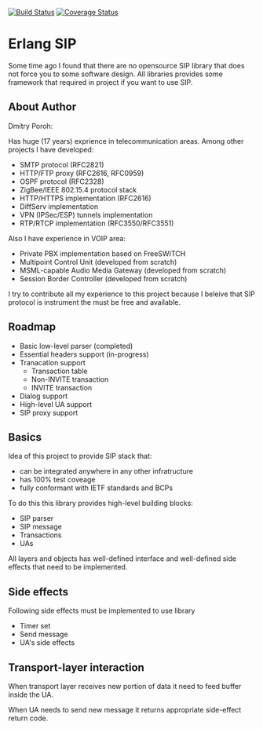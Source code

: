 
[![Build Status](https://travis-ci.org/poroh/ersip.svg?branch=master)](https://travis-ci.org/poroh/ersip) [![Coverage Status](https://coveralls.io/repos/github/poroh/ersip/badge.svg?branch=master)](https://coveralls.io/github/poroh/ersip?branch=master)

# Erlang SIP

Some time ago I found that there are no opensource SIP library
that does not force you to some software design. All libraries
provides some framework that required in project if you want to use
SIP.

## About Author

Dmitry Poroh:

Has huge (17 years) exprience in telecommunication areas. Among other projects I have developed:

  + SMTP protocol (RFC2821)
  + HTTP/FTP proxy (RFC2616, RFC0959)
  + OSPF protocol (RFC2328)
  + ZigBee/IEEE 802.15.4 protocol stack
  + HTTP/HTTPS implementation (RFC2616)
  + DiffServ implementation
  + VPN (IPSec/ESP) tunnels implementation
  + RTP/RTCP implementation (RFC3550/RFC3551)

Also I have experience in VOIP area:

  + Private PBX implementation based on FreeSWITCH
  + Multipoint Control Unit (developed from scratch)
  + MSML-capable Audio Media Gateway (developed from scratch)
  + Session Border Controller (developed from scratch)

I try to contribute all my experience to this project because I
beleive that SIP protocol is instrument the must be free and
available.

## Roadmap

  + Basic low-level parser (completed)
  + Essential headers support (in-progress)
  + Tranacation support
     - Transaction table
     - Non-INVITE transaction
     - INVITE transaction
  + Dialog support
  + High-level UA support
  + SIP proxy support 

## Basics

Idea of this project to provide SIP stack that:

  + can be integrated anywhere in any other infratructure
  + has 100% test coveage
  + fully conformant with IETF standards and BCPs

To do this this library provides high-level building blocks:

  + SIP parser
  + SIP message
  + Transactions
  + UAs

All layers and objects has well-defined interface and well-defined
side effects that need to be implemented.


## Side effects

Following side effects must be implemented to use library

  + Timer set
  + Send message
  + UA's side effects

## Transport-layer interaction

When transport layer receives new portion of data it need to feed
buffer inside the UA.

When UA needs to send new message it returns appropriate side-effect
return code.
